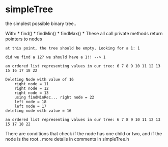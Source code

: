 # simpleTree
the simplest possible binary tree.. 

With:
	* find()
	* findMin()
	* findMax()
		* These all call private methods return pointers to nodes
```
at this point, the tree should be empty. Looking for a 1: 1

did we find a 12? we should have a 1!! --> 1

an ordered list representing values in our tree: 6 7 8 9 10 11 12 13 15 16 17 18 22 

Deleting Node with value of 16
	right node = 11
	right node = 12
	right node = 13
	using findMinRec... right node = 22
	left node = 18
	left node = 17
deleting node with value = 16

an ordered list representing values in our tree: 6 7 8 9 10 11 12 13 15 17 18 22 

```
There are conditions that check if the node has one child or two, and if the node is the root.. more details in comments in simpleTree.h

